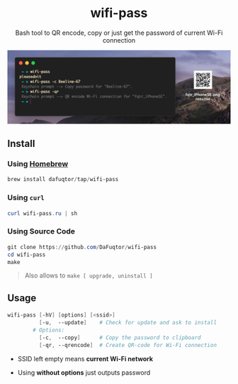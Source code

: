 <h1 align="center">wifi-pass</h1>
<p align="center">Bash tool to QR encode, copy or just get the password of current Wi-Fi connection</p>

![Preview](preview.png)

## Install

### Using [Homebrew](//brew.sh)

```powershell
brew install dafuqtor/tap/wifi-pass
```

### Using `curl`

```powershell
curl wifi-pass.ru | sh
```

### Using Source Code

```powershell
git clone https://github.com/DaFuqtor/wifi-pass
cd wifi-pass
make
```

> Also allows to `make [ upgrade, uninstall ]`

## Usage

```powershell
wifi-pass [-hV] [options] [<ssid>]
          [-u,  --update]    # Check for update and ask to install
        # Options:
          [-c,  --copy]      # Copy the password to clipboard
          [-qr, --qrencode]  # Create QR-code for Wi-Fi connection
```

- SSID left empty means **current Wi-Fi network**

- Using **without options** just outputs password